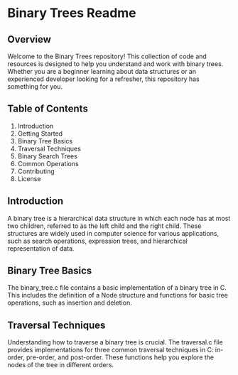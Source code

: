 # Binary Trees Readme
## Overview
Welcome to the Binary Trees repository! This collection of code and resources is designed to help you understand and work with binary trees. Whether you are a beginner learning about data structures or an experienced developer looking for a refresher, this repository has something for you.

## Table of Contents
1. Introduction
2. Getting Started
3. Binary Tree Basics
4. Traversal Techniques
5. Binary Search Trees
6. Common Operations
7. Contributing
8. License

## Introduction
A binary tree is a hierarchical data structure in which each node has at most two children, referred to as the left child and the right child. These structures are widely used in computer science for various applications, such as search operations, expression trees, and hierarchical representation of data.

## Binary Tree Basics
The binary_tree.c file contains a basic implementation of a binary tree in C. This includes the definition of a Node structure and functions for basic tree operations, such as insertion and deletion.

## Traversal Techniques
Understanding how to traverse a binary tree is crucial. The traversal.c file provides implementations for three common traversal techniques in C: in-order, pre-order, and post-order. These functions help you explore the nodes of the tree in different orders.
